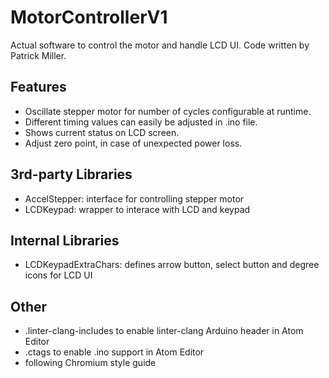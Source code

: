 # MotorControllerV1

Actual software to control the motor and handle LCD UI. Code written by Patrick Miller.

## Features

- Oscillate stepper motor for number of cycles configurable at runtime.
- Different timing values can easily be adjusted in .ino file.
- Shows current status on LCD screen.
- Adjust zero point, in case of unexpected power loss.

## 3rd-party Libraries

- AccelStepper: interface for controlling stepper motor
- LCDKeypad: wrapper to interace with LCD and keypad

## Internal Libraries

- LCDKeypadExtraChars: defines arrow button, select button and degree icons for LCD UI

## Other

- .linter-clang-includes to enable linter-clang Arduino header in Atom Editor
- .ctags to enable .ino support in Atom Editor
- following Chromium style guide
